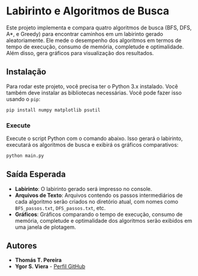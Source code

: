 # Labirinto e Algoritmos de Busca

Este projeto implementa e compara quatro algoritmos de busca (BFS, DFS, A*, e Greedy) para encontrar caminhos em um labirinto gerado aleatoriamente. Ele mede o desempenho dos algoritmos em termos de tempo de execução, consumo de memória, completude e optimalidade. Além disso, gera gráficos para visualização dos resultados.

## Instalação

Para rodar este projeto, você precisa ter o Python 3.x instalado. Você também deve instalar as bibliotecas necessárias. Você pode fazer isso usando o `pip`:

```bash
pip install numpy matplotlib psutil
```

### Execute 
Execute o script Python com o comando abaixo. Isso gerará o labirinto, executará os algoritmos de busca e exibirá os gráficos comparativos:
```bash
python main.py
```

## Saída Esperada

- **Labirinto**: O labirinto gerado será impresso no console.
- **Arquivos de Texto**: Arquivos contendo os passos intermediários de cada algoritmo serão criados no diretório atual, com nomes como `BFS_passos.txt`, `DFS_passos.txt`, etc.
- **Gráficos**: Gráficos comparando o tempo de execução, consumo de memória, completude e optimalidade dos algoritmos serão exibidos em uma janela de plotagem.



## Autores

- **Thomás T. Pereira**
- **Ygor S. Viera** - [Perfil GitHub](https://github.com/ygor-viera)

